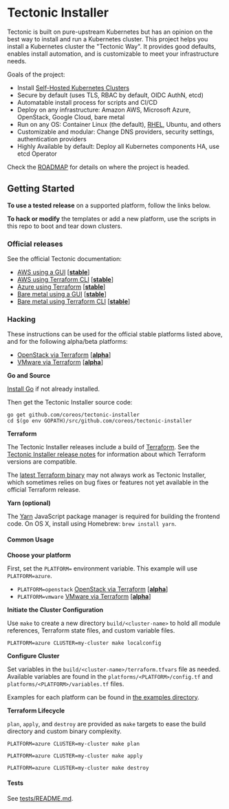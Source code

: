 # Tectonic Installer

Tectonic is built on pure-upstream Kubernetes but has an opinion on the best way to install and run a Kubernetes cluster. This project helps you install a Kubernetes cluster the "Tectonic Way". It provides good defaults, enables install automation, and is customizable to meet your infrastructure needs.

Goals of the project:

- Install [Self-Hosted Kubernetes Clusters](https://github.com/kubernetes/community/blob/master/contributors/design-proposals/self-hosted-kubernetes.md)
- Secure by default (uses TLS, RBAC by default, OIDC AuthN, etcd)
- Automatable install process for scripts and CI/CD
- Deploy on any infrastructure: Amazon AWS, Microsoft Azure, OpenStack, Google Cloud, bare metal
- Run on any OS: Container Linux (the default), [RHEL](Documentation/install/rhel/installing-workers.md#installing-tectonic-workers-on-red-hat-enterprise-linux), Ubuntu, and others
- Customizable and modular: Change DNS providers, security settings, authentication providers
- Highly Available by default: Deploy all Kubernetes components HA, use etcd Operator

Check the [ROADMAP](ROADMAP.md) for details on where the project is headed.

## Getting Started

**To use a tested release** on a supported platform, follow the links below.

**To hack or modify** the templates or add a new platform, use the scripts in this repo to boot and tear down clusters.

### Official releases

See the official Tectonic documentation:

- [AWS using a GUI](https://coreos.com/tectonic/docs/latest/install/aws/) [[**stable**][platform-lifecycle]]
- [AWS using Terraform CLI](https://coreos.com/tectonic/docs/latest/install/aws/aws-terraform.html) [[**stable**][platform-lifecycle]]
- [Azure using Terraform](https://coreos.com/tectonic/docs/latest/install/azure/azure-terraform.html) [[**stable**][platform-lifecycle]]
- [Bare metal using a GUI](https://coreos.com/tectonic/docs/latest/install/bare-metal/) [[**stable**][platform-lifecycle]]
- [Bare metal using Terraform CLI](https://coreos.com/tectonic/docs/latest/install/bare-metal/metal-terraform.html) [[**stable**][platform-lifecycle]]

### Hacking

These instructions can be used for the official stable platforms listed above, and for the following alpha/beta platforms:

- [OpenStack via Terraform](Documentation/install/openstack/openstack-terraform.md) [[**alpha**][platform-lifecycle]]
- [VMware via Terraform](Documentation/install/vmware/vmware-terraform.md) [[**alpha**][platform-lifecycle]]

**Go and Source**

[Install Go](https://golang.org/doc/install) if not already installed.

Then get the Tectonic Installer source code:

```
go get github.com/coreos/tectonic-installer
cd $(go env GOPATH)/src/github.com/coreos/tectonic-installer
```

**Terraform**

The Tectonic Installer releases include a build of [Terraform](https://terraform.io). See the [Tectonic Installer release notes][release-notes] for information about which Terraform versions are compatible.

The [latest Terraform binary](https://www.terraform.io/downloads.html) may not always work as Tectonic Installer, which sometimes relies on bug fixes or features not yet available in the official Terraform release.

**Yarn (optional)**

The [Yarn](https://yarnpkg.com) JavaScript package manager is required for building the frontend code. On OS X, install using Homebrew: `brew install yarn`.

#### Common Usage

**Choose your platform**

First, set the `PLATFORM=` environment variable. This example will use `PLATFORM=azure`.

- `PLATFORM=openstack` [OpenStack via Terraform](Documentation/install/openstack/openstack-terraform.md) [[**alpha**][platform-lifecycle]]
- `PLATFORM=vmware` [VMware via Terraform](Documentation/install/vmware/vmware-terraform.md) [[**alpha**][platform-lifecycle]]

**Initiate the Cluster Configuration**

Use `make` to create a new directory `build/<cluster-name>` to hold all module references, Terraform state files, and custom variable files.

```
PLATFORM=azure CLUSTER=my-cluster make localconfig
```

**Configure Cluster**

Set variables in the `build/<cluster-name>/terraform.tfvars` file as needed. Available variables are found in the `platforms/<PLATFORM>/config.tf` and `platforms/<PLATFORM>/variables.tf` files.

Examples for each platform can be found in [the examples directory](examples/).

**Terraform Lifecycle**

`plan`, `apply`, and `destroy` are provided as `make` targets to ease the build directory and custom binary complexity.

```
PLATFORM=azure CLUSTER=my-cluster make plan
```

```
PLATFORM=azure CLUSTER=my-cluster make apply
```

```
PLATFORM=azure CLUSTER=my-cluster make destroy
```

#### Tests

See [tests/README.md](tests/README.md).


[platform-lifecycle]: Documentation/platform-lifecycle.md
[release-notes]: https://coreos.com/tectonic/releases/
